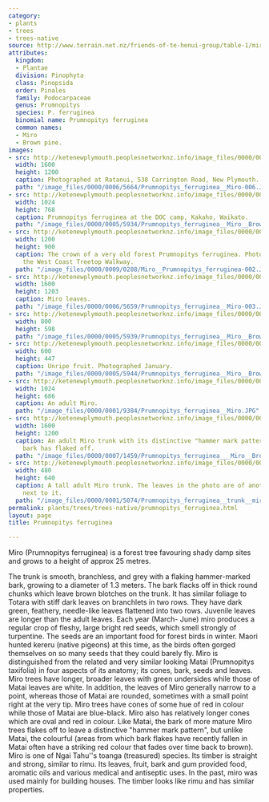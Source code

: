 ```yaml
---
category:
- plants
- trees
- trees-native
source: http://www.terrain.net.nz/friends-of-te-henui-group/table-1/miri.html
attributes:
  kingdom:
  - Plantae
  division: Pinophyta
  class: Pinopsida
  order: Pinales
  family: Podocarpaceae
  genus: Prumnopitys
  species: P. ferruginea
  binomial name: Prumnopitys ferruginea
  common names:
  - Miro
  - Brown pine.
images:
- src: http://ketenewplymouth.peoplesnetworknz.info/image_files/0000/0006/5664/Prumnopitys_ferruginea__Miro-006.JPG
  width: 1600
  height: 1200
  caption: Photographed at Ratanui, 538 Carrington Road, New Plymouth.
  path: "/image_files/0000/0006/5664/Prumnopitys_ferruginea__Miro-006.JPG"
- src: http://ketenewplymouth.peoplesnetworknz.info/image_files/0000/0005/5934/Prumnopitys_ferruginea__Miro__Brown_pine-001.JPG
  width: 1024
  height: 768
  caption: Prumnopitys ferruginea at the DOC camp, Kakaho, Waikato.
  path: "/image_files/0000/0005/5934/Prumnopitys_ferruginea__Miro__Brown_pine-001.JPG"
- src: http://ketenewplymouth.peoplesnetworknz.info/image_files/0000/0009/0208/Miro__Prumnopitys_ferruginea-002.JPG
  width: 1200
  height: 900
  caption: The crown of a very old forest Prumnopitys ferruginea. Photographed from
    the West Coast Treetop Walkway.
  path: "/image_files/0000/0009/0208/Miro__Prumnopitys_ferruginea-002.JPG"
- src: http://ketenewplymouth.peoplesnetworknz.info/image_files/0000/0006/5659/Prumnopitys_ferruginea__Miro-003.JPG
  width: 1600
  height: 1203
  caption: Miro leaves.
  path: "/image_files/0000/0006/5659/Prumnopitys_ferruginea__Miro-003.JPG"
- src: http://ketenewplymouth.peoplesnetworknz.info/image_files/0000/0005/5939/Prumnopitys_ferruginea__Miro__Brown_pine-002.JPG
  width: 800
  height: 598
  path: "/image_files/0000/0005/5939/Prumnopitys_ferruginea__Miro__Brown_pine-002.JPG"
- src: http://ketenewplymouth.peoplesnetworknz.info/image_files/0000/0005/5944/Prumnopitys_ferruginea__Miro__Brown_pine-003.JPG
  width: 600
  height: 447
  caption: Unripe fruit. Photographed January.
  path: "/image_files/0000/0005/5944/Prumnopitys_ferruginea__Miro__Brown_pine-003.JPG"
- src: http://ketenewplymouth.peoplesnetworknz.info/image_files/0000/0001/9384/Prumnopitys_ferruginea__Miro.JPG
  width: 1024
  height: 686
  caption: An adult Miro.
  path: "/image_files/0000/0001/9384/Prumnopitys_ferruginea__Miro.JPG"
- src: http://ketenewplymouth.peoplesnetworknz.info/image_files/0000/0007/1459/Prumnopitys_ferruginea___Miro__Brown_pine-001.JPG
  width: 1600
  height: 1200
  caption: An adult Miro trunk with its distinctive "hammer mark pattern" where the
    bark has flaked off.
  path: "/image_files/0000/0007/1459/Prumnopitys_ferruginea___Miro__Brown_pine-001.JPG"
- src: http://ketenewplymouth.peoplesnetworknz.info/image_files/0000/0001/5074/Prumnopitys_ferruginea__trunk__miro-2.JPG
  width: 480
  height: 640
  caption: A tall adult Miro trunk. The leaves in the photo are of another tree. growing
    next to it.
  path: "/image_files/0000/0001/5074/Prumnopitys_ferruginea__trunk__miro-2.JPG"
permalink: plants/trees/trees-native/prumnopitys_ferruginea.html
layout: page
title: Prumnopitys ferruginea

---
```

Miro (Prumnopitys ferruginea) is a forest tree favouring shady damp sites and grows to a height of approx 25 metres. 

The trunk is smooth, branchless, and grey with a flaking hammer-marked bark, growing to a diameter of 1.3 meters.
The bark flacks off in thick round chunks which leave brown blotches on the trunk.
It has similar foliage to Totara with stiff dark leaves on branchlets in two rows. They have dark green, feathery, needle-like leaves flattened into two rows. Juvenile leaves are longer than the adult leaves.
Each year (March- June) miro produces a regular crop of fleshy, large bright red seeds, which smell strongly of turpentine. The seeds are an important food for forest birds in winter. Maori hunted kereru (native pigeons) at this time, as the birds often gorged themselves on so many seeds that they could barely fly.
Miro is distinguished from the related and very similar looking Matai (Prumnopitys taxifolia) in four aspects of its anatomy; its cones, bark, seeds and leaves. Miro trees have longer, broader leaves with green undersides while those of Matai leaves are white. In addition, the leaves of Miro generally narrow to a point, whereas those of Matai are rounded, sometimes with a small point right at the very tip. Miro trees have cones of some hue of red in colour while those of Matai are blue-black. Miro also has relatively longer cones which are oval and red in colour. Like Matai, the bark of more mature Miro trees flakes off to leave a distinctive "hammer mark pattern", but unlike Matai, the colourful (areas from which bark flakes have recently fallen in Matai often have a striking red colour that fades over time back to brown). 
Miro is one of Ngai Tahu''s toanga (treasured) species. Its timber is straight and strong, similar to rimu. Its leaves, fruit, bark and gum provided food, aromatic oils and various medical and antiseptic uses.
In the past, miro was used mainly for building houses. The timber looks like rimu and has similar properties.
